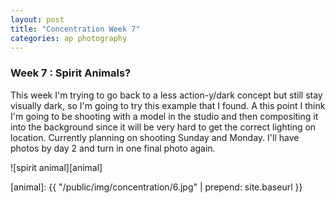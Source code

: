 ```yaml
---
layout: post
title: "Concentration Week 7"
categories: ap photography
---
```


### Week 7 : Spirit Animals?

This week I'm trying to go back to a less action-y/dark concept but
still stay visually dark, so I'm going to try this example that I found.
A this point I think I'm going to be shooting with a model in the studio and
then compositing it into the background since it will be very hard to
get the correct lighting on location. Currently planning on shooting
Sunday and Monday. I'll have photos by day 2 and turn
in one final photo again.

![spirit animal][animal]

[animal]: {{ "/public/img/concentration/6.jpg" | prepend: site.baseurl }}
